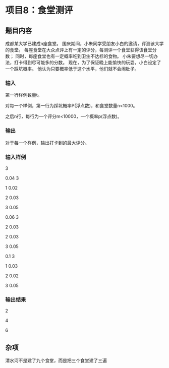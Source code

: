 # 项目8：食堂测评

## 题目内容

成都某大学已建成n座食堂。
国庆期间，小朱同学受朋友小白的邀请，评测该大学的食堂。
每座食堂在大众点评上有一定的评分，每测评一个食堂获得该食堂分数；
同时，每座食堂也有一定概率吃到卫生不达标的食物。
小朱要想尽一切办法，打卡得到尽可能多的分数。
现在，为了保证晚上能愉快的玩耍，小白设定了一个踩坑概率。
他认为只要概率低于这个水平，他们就不会闹肚子。

### 输入

第一行样例数量t。

对每一个样例，第一行为踩坑概率P(浮点数)，和食堂数量n<1000。

之后n行，每行为一个评分m<10000，一个概率p(浮点数)。

### 输出

对于每一个样例，输出打卡到的最大评分。

### 输入样例

3

0.04 3

1 0.02

2 0.03

3 0.05

0.06 3

2 0.03

2 0.03

3 0.05

0.1	3

1 0.03

2 0.02

3 0.05

### 输出结果

2

4

6

## 杂项

清水河不是建了九个食堂，而是把三个食堂建了三遍